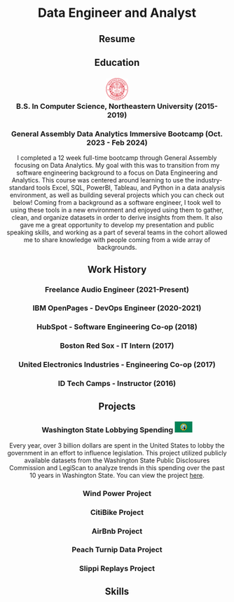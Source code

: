 <div align="center">
  
  <h1>Data Engineer and Analyst</h1> 
  
  <h2>Resume</h2>
  
  <h2>Education</h2>

  
  <h3> <img src="/images/neu.png" width=50px height=50px> <br>
    B.S. In Computer Science, Northeastern University (2015-2019)</h3>
  
  <h3>General Assembly Data Analytics Immersive Bootcamp (Oct. 2023 - Feb 2024)</h3>
  <p>I completed a 12 week full-time bootcamp through General Assembly focusing on Data Analytics.  My goal with this was to transition from my software engineering background to a focus on Data Engineering and Analytics.  This course was centered around learning to use the industry-standard tools Excel, SQL, PowerBI, Tableau, and Python in a data analysis environment, as well as building several projects which you can check out below!  Coming from a background as a software engineer, I took well to using these tools in a new environment and enjoyed using them to gather, clean, and organize datasets in order to derive insights from them.  It also gave me a great opportunity to develop my presentation and public speaking skills, and working as a part of several teams in the cohort allowed me to share knowledge with people coming from a wide array of backgrounds.</p>  
  
  <h2>Work History</h2>
  
  <h3>Freelance Audio Engineer (2021-Present)</h3>
  
  <h3>IBM OpenPages - DevOps Engineer (2020-2021)</h3>
  
  <h3>HubSpot - Software Engineering Co-op (2018)</h3>
  
  <h3>Boston Red Sox - IT Intern (2017)</h3>
  
  <h3>United Electronics Industries - Engineering Co-op (2017)</h3>
  
  <h3>ID Tech Camps - Instructor (2016)</h3>
  
  
  
  <h2>Projects</h2>
  <h3>Washington State Lobbying Spending <img src="/images/wa_flag.webp" width=40px height=25px></h3>
  
  <p>Every year, over 3 billion dollars are spent in the United States to lobby the government in an effort to influence legislation.  This project utilized publicly available datasets from the Washington State Public Disclosures Commission and LegiScan to analyze trends in this spending over the past 10 years in Washington State.  You can view the project <a href=https://graffignaa.github.io/washington_lobbying_spending/>here</a>.</p>  
  
  <h3>Wind Power Project</h3>
  
  <h3>CitiBike Project</h3>
  
  <h3>AirBnb Project</h3>
  
  <h3>Peach Turnip Data Project</h3>
  
  <h3>Slippi Replays Project</h3>
  
  <h2>Skills</h2>
  
</div>

